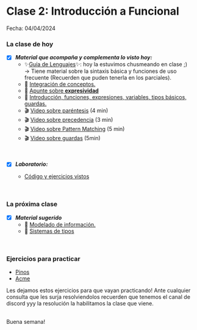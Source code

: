 # Clase 2: Introducción a Funcional
Fecha: 04/04/2024
### La clase de hoy
- [x] ***Material que acompaña y complementa lo visto hoy:***
  - ✨[Guía de Lenguajes](https://docs.google.com/document/d/e/2PACX-1vTlLkakSbp6ubcIq00PU4-Z96tg8CUSc8bO793_uftmiGjfkSn7Ug-F_y0-ieIWG6aWfuoHLJrRL8Fd/pub)✨: hoy la estuvimos chusmeando en clase ;)
       <br> -> Tiene material sobre la sintaxis básica y funciones de uso frecuente (Recuerden que puden tenerla en los parciales).
  - 📄 [Integración de conceptos.](https://docs.google.com/document/d/1QP1ftd6jvAlVZOAsVPJ_1I0O7WW9MaIrn6zfW-iJdrY/edit)
  - 📄 [Apunte sobre **expresividad**](https://wiki.uqbar.org/wiki/articles/expresividad.html)
  - 📄 [Introducción, funciones, expresiones, variables, tipos básicos, guardas.](https://docs.google.com/document/d/1W5BcOmIJMCylqAjqPw1RzPlujycbvNJueh8-Uyc2fMY/edit)
  - 🎬 [Video sobre paréntesis](https://www.youtube.com/watch?v=WV1fPlFAw8M) (4 min)
  - 🎬 [Video sobre precedencia](https://www.youtube.com/watch?v=ymCuneefgKU) (3 min)
  - 🎬 [Video sobre Pattern Matching](https://www.youtube.com/watch?v=OaPxc03WVTU) (5 min)
  - 🎬 [Video sobre guardas](https://www.youtube.com/watch?v=qv5RuZl5iCo) (5min)

<br>
  
  - [x] ***Laboratorio:***
    - [Código y ejercicios vistos](blob/main/Funcional%20-%20funciones%20basicas.hs)
      
      <br>
  ### La próxima clase
  - [x] ***Material sugerido***
     - 📄 [Modelado de información.](https://docs.google.com/document/d/11C2UAbP70dP7sTID-ZxJm_a-5ypKxQUEuZr6GVk5yFI/edit)
     - 📄 [Sistemas de tipos](https://docs.google.com/document/d/1q2o2zCBU2LOfJs3nWG7-r6SaFHCIU5c0M4CJNmqOIO0/edit)

 <br>
 
### Ejercicios para practicar
- [Pinos](https://docs.google.com/document/d/1UTh1H0QDJ75pVPRBcUg6RLnBS6kr37qW5LNxLgwch9Q/edit?usp=sharing)
- [Acme](https://docs.google.com/document/d/1L5d971xBeB0stmGZNOUQ5hcGApC6IEXSgpuGgFT_bDw/edit?usp=sharing)

Les dejamos estos ejercicios para que vayan practicando! Ante cualquier consulta que les surja resolviendolos recuerden que tenemos el canal de discord yyy la resolución la habilitamos la clase que viene.

<br>
Buena semana!
